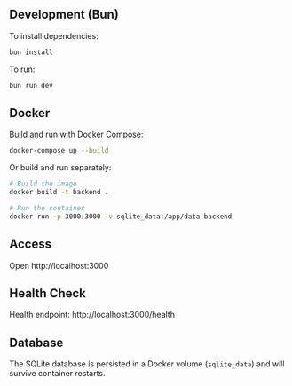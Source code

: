## Development (Bun)

To install dependencies:
```sh
bun install
```

To run:
```sh
bun run dev
```

## Docker

Build and run with Docker Compose:
```sh
docker-compose up --build
```

Or build and run separately:
```sh
# Build the image
docker build -t backend .

# Run the container
docker run -p 3000:3000 -v sqlite_data:/app/data backend
```

## Access

Open http://localhost:3000

## Health Check

Health endpoint: http://localhost:3000/health

## Database

The SQLite database is persisted in a Docker volume (`sqlite_data`) and will survive container restarts.
